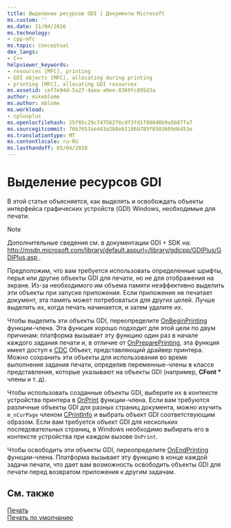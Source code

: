 ```yaml
---
title: Выделение ресурсов GDI | Документы Microsoft
ms.custom: ''
ms.date: 11/04/2016
ms.technology:
- cpp-mfc
ms.topic: conceptual
dev_langs:
- C++
helpviewer_keywords:
- resources [MFC], printing
- GDI objects [MFC], allocating during printing
- printing [MFC], allocating GDI resources
ms.assetid: cef7e94d-5a27-4aea-a9ee-8369fc895d3a
author: mikeblome
ms.author: mblome
ms.workload:
- cplusplus
ms.openlocfilehash: 25f05c29c74756276cdf3fd1f88048b9a5b87fa7
ms.sourcegitcommit: 76b7653ae443a2b8eb1186b789f8503609d6453e
ms.translationtype: MT
ms.contentlocale: ru-RU
ms.lasthandoff: 05/04/2018
---
```

# <a name="allocating-gdi-resources"></a>Выделение ресурсов GDI
В этой статье объясняется, как выделять и освобождать объекты интерфейса графических устройств (GDI) Windows, необходимые для печати.  
  
> [!NOTE]
>  Дополнительные сведения см. в документации GDI + SDK на: [ http://msdn.microsoft.com/library/default.aspurl=/library/gdicpp/GDIPlus/GDIPlus.asp ](http://msdn.microsoft.com/library/default.aspurl=/library/gdicpp/gdiplus/gdiplus.asp).  
  
 Предположим, что вам требуется использовать определенные шрифты, перья или другие объекты GDI для печати, но не для отображения на экране. Из-за необходимого им объема памяти неэффективно выделить эти объекты при запуске приложения. Если приложение не печатает документ, эта память может потребоваться для других целей. Лучше выделить их, когда печать начинается, и затем удалите их.  
  
 Чтобы выделить эти объекты GDI, переопределите [OnBeginPrinting](../mfc/reference/cview-class.md#onbeginprinting) функции-члена. Эта функция хорошо подходит для этой цели по двум причинам: платформа вызывает эту функцию один раз в начале каждого задания печати и, в отличие от [OnPreparePrinting](../mfc/reference/cview-class.md#onprepareprinting), эта функция имеет доступ к [CDC](../mfc/reference/cdc-class.md) Объект, представляющий драйвер принтера. Можно сохранить эти объекты для использования во время выполнения задания печати, определив переменные-члены в классе представления, которые указывают на объекты GDI (например, **CFont \***  члены и т. д).  
  
 Чтобы использовать созданные объекты GDI, выберите их в контексте устройства принтера в [OnPrint](../mfc/reference/cview-class.md#onprint) функции-члена. Если вам требуются различные объекты GDI для разных страниц документа, можно изучить `m_nCurPage` членом [CPrintInfo](../mfc/reference/cprintinfo-structure.md) и выбрать объект GDI соответствующим образом. Если вам требуется объект GDI для нескольких последовательных страниц, в Windows необходимо выбирать его в контексте устройства при каждом вызове `OnPrint`.  
  
 Чтобы освободить эти объекты GDI, переопределите [OnEndPrinting](../mfc/reference/cview-class.md#onendprinting) функции-члена. Платформа вызывает эту функцию в конце каждой задачи печати, что дает вам возможность освободить объекты GDI для печати перед возвратом приложения к другим задачам.  
  
## <a name="see-also"></a>См. также  
 [Печать](../mfc/printing.md)   
 [Печать по умолчанию](../mfc/how-default-printing-is-done.md)


